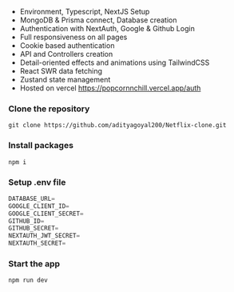 - Environment, Typescript, NextJS Setup
- MongoDB & Prisma connect, Database creation
- Authentication with NextAuth, Google & Github Login
- Full responsiveness on all pages
- Cookie based authentication
- API and Controllers creation
- Detail-oriented effects and animations using TailwindCSS
- React SWR data fetching
- Zustand state management
- Hosted on vercel https://popcornnchill.vercel.app/auth
### Clone the repository
```shell
git clone https://github.com/adityagoyal200/Netflix-clone.git
```
### Install packages
```shell
npm i
```
### Setup .env file
```js
DATABASE_URL=
GOOGLE_CLIENT_ID=
GOOGLE_CLIENT_SECRET=
GITHUB_ID=
GITHUB_SECRET=
NEXTAUTH_JWT_SECRET=
NEXTAUTH_SECRET=
```
### Start the app

```shell
npm run dev
```
